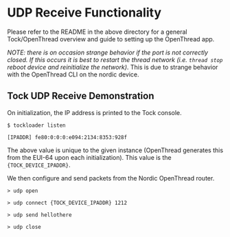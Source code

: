 # UDP Receive Functionality

Please refer to the README in the above directory for a general Tock/OpenThread
overview and guide to setting up the OpenThread app.

_NOTE: there is on occasion strange behavior if the port is not correctly
closed. If this occurs it is best to restart the thread network (i.e. `thread
stop` reboot device and reinitialize the network)_. This is due to strange
behavior with the OpenThread CLI on the nordic device.

## Tock UDP Receive Demonstration

On initialization, the IP address is printed to the Tock console.

```console 
$ tockloader listen
```

```console
[IPADDR] fe80:0:0:0:e094:2134:8353:928f
```

The above value is unique to the given instance (OpenThread generates this from
the EUI-64 upon each initialization). This value is the `{TOCK_DEVICE_IPADDR}`.

We then configure and send packets from the Nordic OpenThread router.

```console
> udp open
```

```console
> udp connect {TOCK_DEVICE_IPADDR} 1212
```

```console
> udp send hellothere
```

```console
> udp close
```
